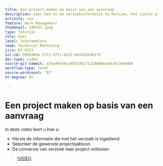 ```yaml
---
title: Een project maken op basis van een aanvraag
description: Leer hoe te om verzoekinformatie te herzien, het juiste projectmalplaatje te selecteren, en het verzoek in een project om te zetten.
activity: use
feature: Work Management
thumbnail: 340343.jpeg
type: Tutorial
role: User
level: Intermediate
team: Technical Marketing
jira: KT-9723
exl-id: 5095d6bb-2721-47f1-be52-8e43d3edb2fd
doc-type: video
source-git-commit: a25a49e59ca483246271214886ea4dc9c10e8d66
workflow-type: tm+mt
source-wordcount: '57'
ht-degree: 0%

---
```


# Een project maken op basis van een aanvraag

In deze video leert u hoe u:

* Herzie de informatie die met het verzoek is ingediend
* Selecteer de gewenste projectsjabloon
* De conversie van verzoek naar project voltooien

>[!VIDEO](https://video.tv.adobe.com/v/340343/?quality=12&learn=on)
